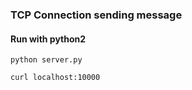 ### TCP Connection sending message
#### Run with python2

`python server.py`

`curl localhost:10000`
